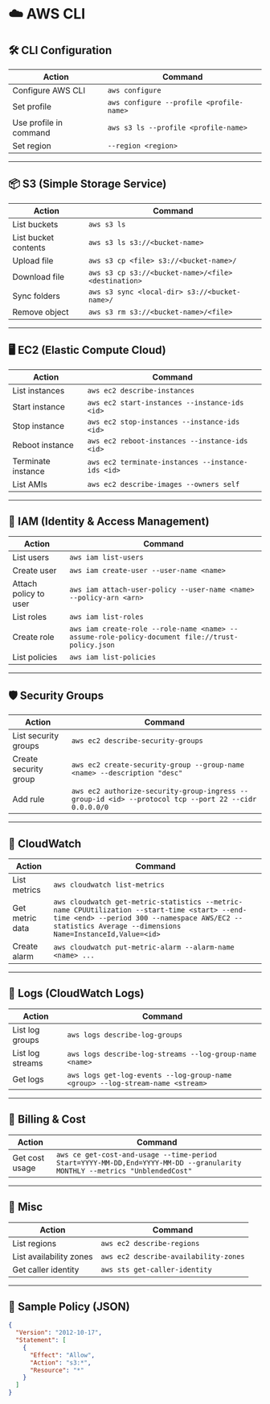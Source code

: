 # ☁️ AWS CLI

## 🛠️ CLI Configuration

| Action                 | Command                                  |
| ---------------------- | ---------------------------------------- |
| Configure AWS CLI      | `aws configure`                          |
| Set profile            | `aws configure --profile <profile-name>` |
| Use profile in command | `aws s3 ls --profile <profile-name>`     |
| Set region             | `--region <region>`                      |

---

## 📦 S3 (Simple Storage Service)

| Action               | Command                                             |
| -------------------- | --------------------------------------------------- |
| List buckets         | `aws s3 ls`                                         |
| List bucket contents | `aws s3 ls s3://<bucket-name>`                      |
| Upload file          | `aws s3 cp <file> s3://<bucket-name>/`              |
| Download file        | `aws s3 cp s3://<bucket-name>/<file> <destination>` |
| Sync folders         | `aws s3 sync <local-dir> s3://<bucket-name>/`       |
| Remove object        | `aws s3 rm s3://<bucket-name>/<file>`               |

---

## 🖥️ EC2 (Elastic Compute Cloud)

| Action             | Command                                           |
| ------------------ | ------------------------------------------------- |
| List instances     | `aws ec2 describe-instances`                      |
| Start instance     | `aws ec2 start-instances --instance-ids <id>`     |
| Stop instance      | `aws ec2 stop-instances --instance-ids <id>`      |
| Reboot instance    | `aws ec2 reboot-instances --instance-ids <id>`    |
| Terminate instance | `aws ec2 terminate-instances --instance-ids <id>` |
| List AMIs          | `aws ec2 describe-images --owners self`           |

---

## 🔐 IAM (Identity & Access Management)

| Action                | Command                                                      |
| --------------------- | ------------------------------------------------------------ |
| List users            | `aws iam list-users`                                         |
| Create user           | `aws iam create-user --user-name <name>`                     |
| Attach policy to user | `aws iam attach-user-policy --user-name <name> --policy-arn <arn>` |
| List roles            | `aws iam list-roles`                                         |
| Create role           | `aws iam create-role --role-name <name> --assume-role-policy-document file://trust-policy.json` |
| List policies         | `aws iam list-policies`                                      |

---

## 🛡️ Security Groups

| Action                | Command                                                      |
| --------------------- | ------------------------------------------------------------ |
| List security groups  | `aws ec2 describe-security-groups`                           |
| Create security group | `aws ec2 create-security-group --group-name <name> --description "desc"` |
| Add rule              | `aws ec2 authorize-security-group-ingress --group-id <id> --protocol tcp --port 22 --cidr 0.0.0.0/0` |

---

## 🧠 CloudWatch

| Action          | Command                                                      |
| --------------- | ------------------------------------------------------------ |
| List metrics    | `aws cloudwatch list-metrics`                                |
| Get metric data | `aws cloudwatch get-metric-statistics --metric-name CPUUtilization --start-time <start> --end-time <end> --period 300 --namespace AWS/EC2 --statistics Average --dimensions Name=InstanceId,Value=<id>` |
| Create alarm    | `aws cloudwatch put-metric-alarm --alarm-name <name> ...`    |

---

## 📜 Logs (CloudWatch Logs)

| Action           | Command                                                      |
| ---------------- | ------------------------------------------------------------ |
| List log groups  | `aws logs describe-log-groups`                               |
| List log streams | `aws logs describe-log-streams --log-group-name <name>`      |
| Get logs         | `aws logs get-log-events --log-group-name <group> --log-stream-name <stream>` |

---

## 🧾 Billing & Cost

| Action         | Command                                                      |
| -------------- | ------------------------------------------------------------ |
| Get cost usage | `aws ce get-cost-and-usage --time-period Start=YYYY-MM-DD,End=YYYY-MM-DD --granularity MONTHLY --metrics "UnblendedCost"` |

---

## 🧪 Misc

| Action                  | Command                               |
| ----------------------- | ------------------------------------- |
| List regions            | `aws ec2 describe-regions`            |
| List availability zones | `aws ec2 describe-availability-zones` |
| Get caller identity     | `aws sts get-caller-identity`         |

---

## 📝 Sample Policy (JSON)

```json
{
  "Version": "2012-10-17",
  "Statement": [
    {
      "Effect": "Allow",
      "Action": "s3:*",
      "Resource": "*"
    }
  ]
}